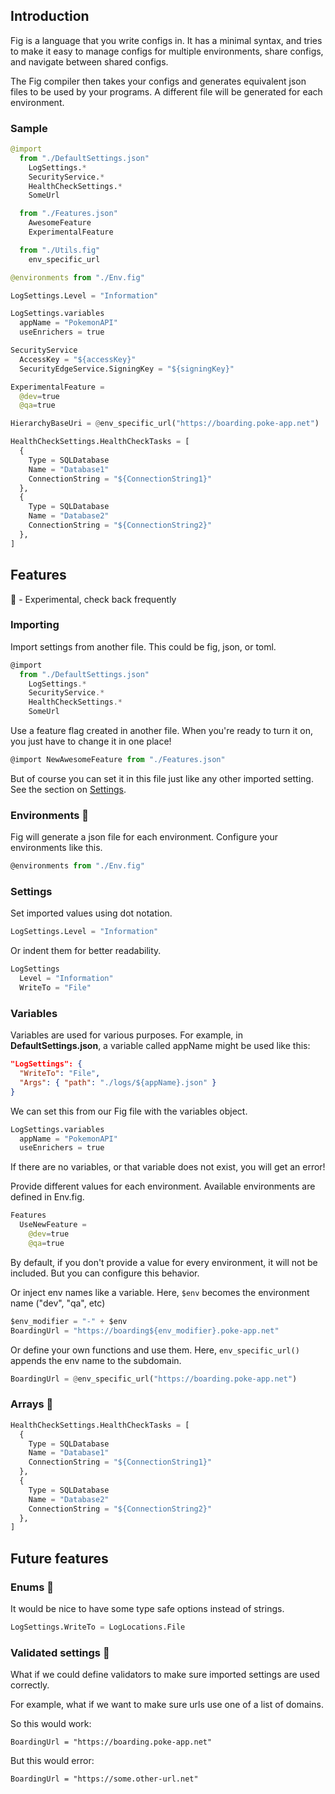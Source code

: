 ﻿## Introduction

Fig is a language that you write configs in. It has a minimal syntax, and tries to make it easy to manage configs for multiple environments, share configs, and navigate between shared configs.

The Fig compiler then takes your configs and generates equivalent json files to be used by your programs. A different file will be generated for each environment.

### Sample

```python
@import
  from "./DefaultSettings.json"
    LogSettings.*
    SecurityService.*
    HealthCheckSettings.*
    SomeUrl

  from "./Features.json"
    AwesomeFeature
    ExperimentalFeature

  from "./Utils.fig"
    env_specific_url

@environments from "./Env.fig"

LogSettings.Level = "Information"

LogSettings.variables
  appName = "PokemonAPI"
  useEnrichers = true

SecurityService
  AccessKey = "${accessKey}"
  SecurityEdgeService.SigningKey = "${signingKey}"

ExperimentalFeature =
  @dev=true
  @qa=true

HierarchyBaseUri = @env_specific_url("https://boarding.poke-app.net")

HealthCheckSettings.HealthCheckTasks = [
  {
    Type = SQLDatabase
    Name = "Database1"
    ConnectionString = "${ConnectionString1}"
  },
  {
    Type = SQLDatabase
    Name = "Database2"
    ConnectionString = "${ConnectionString2}"
  },
]
```

## Features

🧪 - Experimental, check back frequently

### Importing

Import settings from another file. This could be fig, json, or toml.

```js
@import
  from "./DefaultSettings.json"
    LogSettings.*
    SecurityService.*
    HealthCheckSettings.*
    SomeUrl
```

Use a feature flag created in another file. When you're ready to turn it on, you just have to change it in one place!

```js
@import NewAwesomeFeature from "./Features.json"
```

But of course you can set it in this file just like any other imported setting. See the section on [Settings](#settings).

### Environments 🧪

Fig will generate a json file for each environment. Configure your environments like this.

```js
@environments from "./Env.fig"
```

### Settings

Set imported values using dot notation.

```python
LogSettings.Level = "Information"
```

Or indent them for better readability.

```python
LogSettings
  Level = "Information"
  WriteTo = "File"
```

### Variables

Variables are used for various purposes.
For example, in **DefaultSettings.json**, a variable called appName might be used like this:

```json
"LogSettings": {
  "WriteTo": "File",
  "Args": { "path": "./logs/${appName}.json" }
}
```

We can set this from our Fig file with the variables object.

```python
LogSettings.variables
  appName = "PokemonAPI"
  useEnrichers = true
```

If there are no variables, or that variable does not exist, you will get an error!

Provide different values for each environment. Available environments are defined in Env.fig.

```python
Features
  UseNewFeature =
    @dev=true
    @qa=true
```

By default, if you don't provide a value for every environment, it will not be included. But you can configure this behavior.

Or inject env names like a variable. Here, `$env` becomes the environment name ("dev", "qa", etc)

```python
$env_modifier = "-" + $env
BoardingUrl = "https://boarding${env_modifier}.poke-app.net"
```

Or define your own functions and use them. Here, `env_specific_url()` appends the env name to the subdomain.

```python
BoardingUrl = @env_specific_url("https://boarding.poke-app.net")

```

### Arrays 🧪

```python
HealthCheckSettings.HealthCheckTasks = [
  {
    Type = SQLDatabase
    Name = "Database1"
    ConnectionString = "${ConnectionString1}"
  },
  {
    Type = SQLDatabase
    Name = "Database2"
    ConnectionString = "${ConnectionString2}"
  },
]
```

## Future features

### Enums 🧪

It would be nice to have some type safe options instead of strings.

```python
LogSettings.WriteTo = LogLocations.File
```

### Validated settings 🧪

What if we could define validators to make sure imported settings are used correctly.

For example, what if we want to make sure urls use one of a list of domains.

So this would work:

```
BoardingUrl = "https://boarding.poke-app.net"
```

But this would error:

```
BoardingUrl = "https://some.other-url.net"
```
